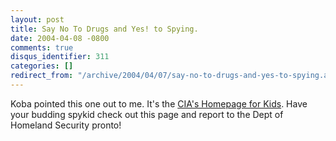 ```yaml
---
layout: post
title: Say No To Drugs and Yes! to Spying.
date: 2004-04-08 -0800
comments: true
disqus_identifier: 311
categories: []
redirect_from: "/archive/2004/04/07/say-no-to-drugs-and-yes-to-spying.aspx/"
---
```


Koba pointed this one out to me. It's the [CIA's Homepage for
Kids](http://www.odci.gov/cia/ciakids/index_2.shtml). Have your budding
spykid check out this page and report to the Dept of Homeland Security
pronto!

